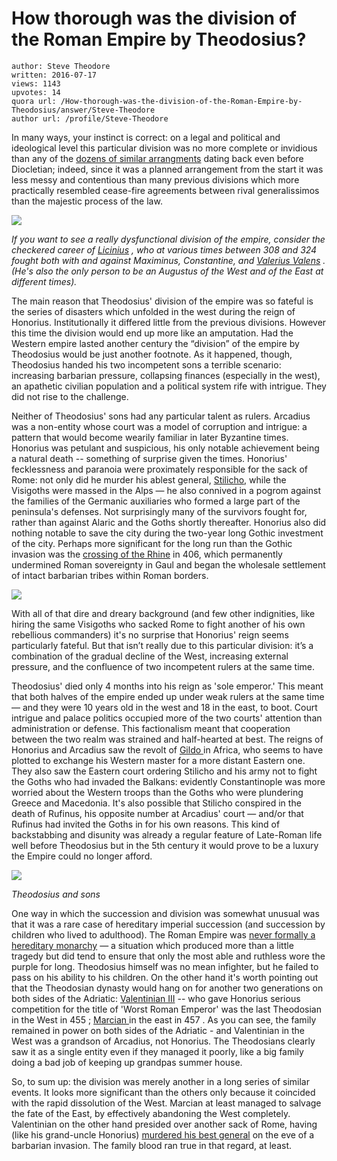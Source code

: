 # How thorough was the division of the Roman Empire by Theodosius?

	author: Steve Theodore
	written: 2016-07-17
	views: 1143
	upvotes: 14
	quora url: /How-thorough-was-the-division-of-the-Roman-Empire-by-Theodosius/answer/Steve-Theodore
	author url: /profile/Steve-Theodore


In many ways, your instinct is correct: on a legal and political and ideological level this particular division was no more complete or invidious than any of the [dozens of similar arrangments](https://www.quora.com/What-were-the-causes-of-the-split-of-the-Roman-Empire-into-Western-and-Eastern) dating back even before Diocletian; indeed, since it was a planned arrangement from the start it was less messy and contentious than many previous divisions which more practically resembled cease-fire agreements between rival generalissimos than the majestic process of the law.

![](https://qph.fs.quoracdn.net/main-qimg-494077faa462b964087ef0172598a8df)

_If you want to see a really dysfunctional division of the empire, consider the checkered career of_ _[Licinius](https://en.wikipedia.org/wiki/Licinius)_ _, who at various times between 308 and 324 fought both with _and_ against Maximinus, Constantine, and_ _[Valerius Valens](https://en.wikipedia.org/wiki/Valerius_Valens)_ _. (He's also the only person to be an Augustus of the West and of the East at different times)._ 

The main reason that Theodosius' division of the empire was so fateful is the series of disasters which unfolded in the west during the reign of Honorius. Institutionally it differed little from the previous divisions. However this time the division would end up more like an amputation. Had the Western empire lasted another century the “division” of the empire by Theodosius would be just another footnote. As it happened, though, Theodosius handed his two incompetent sons a terrible scenario: increasing barbarian pressure, collapsing finances (especially in the west), an apathetic civilian population and a political system rife with intrigue. They did not rise to the challenge.

Neither of Theodosius' sons had any particular talent as rulers. Arcadius was a non-entity whose court was a model of corruption and intrigue: a pattern that would become wearily familiar in later Byzantine times. Honorius was petulant and suspicious, his only notable achievement being a natural death -- something of surprise given the times. Honorius' fecklessness and paranoia were proximately responsible for the sack of Rome: not only did he murder his ablest general, [Stilicho,](https://en.wikipedia.org/wiki/Stilicho) while the Visigoths were massed in the Alps — he also connived in a pogrom against the families of the Germanic auxiliaries who formed a large part of the peninsula's defenses. Not surprisingly many of the survivors fought for, rather than against Alaric and the Goths shortly thereafter. Honorius also did nothing notable to save the city during the two-year long Gothic investment of the city. Perhaps more significant for the long run than the Gothic invasion was the [crossing of the Rhine](https://en.wikipedia.org/wiki/Crossing_of_the_Rhine) in 406, which permanently undermined Roman sovereignty in Gaul and began the wholesale settlement of intact barbarian tribes within Roman borders.

![](https://qph.fs.quoracdn.net/main-qimg-508b4363ffc7adc672bb74f00b0646d3-c)

With all of that dire and dreary background (and few other indignities, like hiring the same Visigoths who sacked Rome to fight another of his own rebellious commanders) it's no surprise that Honorius' reign seems particularly fateful. But that isn’t really due to this particular division: it’s a combination of the gradual decline of the West, increasing external pressure, and the confluence of two incompetent rulers at the same time.

Theodosius' died only 4 months into his reign as 'sole emperor.' This meant that both halves of the empire ended up under weak rulers at the same time — and they were 10 years old in the west and 18 in the east, to boot. Court intrigue and palace politics occupied more of the two courts' attention than administration or defense. This factionalism meant that cooperation between the two realm was strained and half-hearted at best. The reigns of Honorius and Arcadius saw the revolt of [Gildo ](https://en.wikipedia.org/wiki/Gildo)in Africa, who seems to have plotted to exchange his Western master for a more distant Eastern one. They also saw the Eastern court ordering Stilicho and his army not to fight the Goths who had invaded the Balkans: evidently Constantinople was more worried about the Western troops than the Goths who were plundering Greece and Macedonia. It's also possible that Stilicho conspired in the death of Rufinus, his opposite number at Arcadius' court — and/or that Rufinus had invited the Goths in for his own reasons. This kind of backstabbing and disunity was already a regular feature of Late-Roman life well before Theodosius but in the 5th century it would prove to be a luxury the Empire could no longer afford.

![](https://qph.fs.quoracdn.net/main-qimg-af5ebfb81ca2c4f730b31f4c2e84a7a5-c)

_Theodosius and sons_ 

One way in which the succession and division was somewhat unusual was that it was a rare case of hereditary imperial succession (and succession by children who lived to adulthood). The Roman Empire was [never formally a hereditary monarchy](https://www.quora.com/Why-was-the-Roman-succession-so-violent-Why-werent-they-able-to-establish-a-functional-succession-system-like-other-large-empires) — a situation which produced more than a little tragedy but did tend to ensure that only the most able and ruthless wore the purple for long. Theodosius himself was no mean infighter, but he failed to pass on his ability to his children. On the other hand it's worth pointing out that the Theodosian dynasty would hang on for another two generations on both sides of the Adriatic: [Valentinian III](https://en.wikipedia.org/wiki/Valentinian_III) -- who gave Honorius serious competition for the title of 'Worst Roman Emperor' was the last Theodosian in the West in 455 ; [Marcian ](https://en.wikipedia.org/wiki/Marcian)in the east in 457 . As you can see, the family remained in power on both sides of the Adriatic - and Valentinian in the West was a grandson of Arcadius, not Honorius. The Theodosians clearly saw it as a single entity even if they managed it poorly, like a big family doing a bad job of keeping up grandpas summer house.

So, to sum up: the division was merely another in a long series of similar events. It looks more significant than the others only because it coincided with the rapid dissolution of the West. Marcian at least managed to salvage the fate of the East, by effectively abandoning the West completely. Valentinian on the other hand presided over another sack of Rome, having (like his grand-uncle Honorius) [murdered his best general](https://en.wikipedia.org/wiki/Flavius_Aetius) on the eve of a barbarian invasion. The family blood ran true in that regard, at least.

